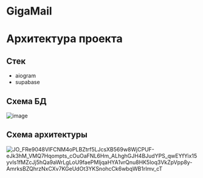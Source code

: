 # GigaMail

# Архитектура проекта 

## Стек 

- aiogram 
- supabase

## Схема БД 

![image](https://github.com/WhiteHodok/GigaMail/assets/39564937/d44822f9-422e-40a5-a7b3-f71ea30abd87)

## Схема архитектуры 

![JO_FRe9048VlFCNM4oPLBZtrf5LJcsXB569w8WjCPUF-eJk3hM_VMQ7Hqompts_cOuOaFNL6Hm_ALhghGJH4BJudYPS_qwEYfYix15yvIs1fMZcJj5hQa9aWrLgLoU9faePMljqaHYA1vrQnu8HK5loq3VkZpVpp8y-AmrksBZQhrzNxCXv7KGeUdOt3YKSnohcCk6wbqWB1rlmv_cT](https://github.com/WhiteHodok/GigaMail/assets/39564937/8f40d6f4-a466-4c6d-a8a7-c89f764a779a)

